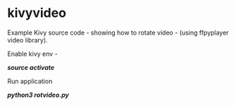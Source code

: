 # kivyvideo

Example Kivy source code - showing how to rotate video - (using ffpyplayer video library).

Enable kivy env - 

***source activate***

Run application


***python3 rotvideo.py***


